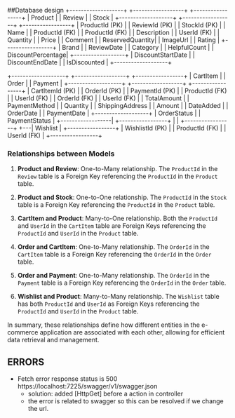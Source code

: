 ﻿##Database design
+-------------------+   +------------------+   +-----------------+
|      Product      |   |     Review       |   |     Stock       |
+-------------------+   +------------------+   +-----------------+
| ProductId (PK)    |   | ReviewId (PK)    |   | StockId (PK)    |
| Name              |   | ProductId (FK)   |   | ProductId (FK)  |
| Description       |   | UserId (FK)      |   | Quantity        |
| Price             |   | Comment          |   | ReservedQuantity|
| ImageUrl          |   | Rating           |   +-----------------+
| Brand             |   | ReviewDate       |
| Category          |   | HelpfulCount     |
| DiscountPercentage|   +------------------+
| DiscountStartDate |
| DiscountEndDate   |
| IsDiscounted      |
+-------------------+

+-------------------+   +------------------+   +-----------------+
|      CartItem     |   |       Order      |   |     Payment     |
+-------------------+   +------------------+   +-----------------+
| CartItemId (PK)   |   | OrderId (PK)     |   | PaymentId (PK)  |
| ProductId (FK)    |   | UserId (FK)      |   | OrderId (FK)    |
| UserId (FK)       |   | TotalAmount      |   | PaymentMethod   |
| Quantity          |   | ShippingAddress  |   | Amount          |
| DateAdded         |   | OrderDate        |   | PaymentDate     |
+-------------------+   | OrderStatus      |   | PaymentStatus   |
                        +------------------|   +-----------------+
                                           |
                                           |   +-----------------+
                                           +---|    Wishlist     |
                                               +-----------------+
                                               | WishlistId (PK) |
                                               | ProductId (FK)  |
                                               | UserId (FK)     | 
                                               +-----------------+

### Relationships between Models

1. **Product and Review**: One-to-Many relationship. The `ProductId` in the `Review` table is a Foreign Key referencing the `ProductId` in the `Product` table.

2. **Product and Stock**: One-to-One relationship. The `ProductId` in the `Stock` table is a Foreign Key referencing the `ProductId` in the `Product` table.

3. **CartItem and Product**: Many-to-One relationship. Both the `ProductId` and `UserId` in the `CartItem` table are Foreign Keys referencing the `ProductId` and `UserId` in the `Product` table.

4. **Order and CartItem**: One-to-Many relationship. The `OrderId` in the `CartItem` table is a Foreign Key referencing the `OrderId` in the `Order` table.

5. **Order and Payment**: One-to-Many relationship. The `OrderId` in the `Payment` table is a Foreign Key referencing the `OrderId` in the `Order` table.

6. **Wishlist and Product**: Many-to-Many relationship. The `Wishlist` table has both `ProductId` and `UserId` as Foreign Keys referencing the `ProductId` and `UserId` in the `Product` table.



In summary, these relationships define how different entities in the e-commerce application are associated with each other, allowing for efficient data retrieval and management.
## ERRORS
- Fetch error response status is 500 https://localhost:7225/swagger/v1/swagger.json
	- solution: added [HttpGet] before a action in controller
	- the error is related to swagger so this can be resolved if we change the url.


